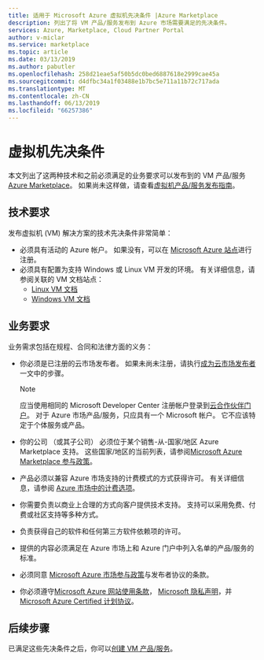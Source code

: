 ```yaml
---
title: 适用于 Microsoft Azure 虚拟机先决条件 |Azure Marketplace
description: 列出了将 VM 产品/服务发布到 Azure 市场需要满足的先决条件。
services: Azure, Marketplace, Cloud Partner Portal
author: v-miclar
ms.service: marketplace
ms.topic: article
ms.date: 03/13/2019
ms.author: pabutler
ms.openlocfilehash: 258d21eae5af50b5dc0bed6887618e2999cae45a
ms.sourcegitcommit: d4dfbc34a1f03488e1b7bc5e711a11b72c717ada
ms.translationtype: MT
ms.contentlocale: zh-CN
ms.lasthandoff: 06/13/2019
ms.locfileid: "66257386"
---
```

# <a name="virtual-machine-prerequisites"></a>虚拟机先决条件

本文列出了这两种技术和之前必须满足的业务要求可以发布到的 VM 产品/服务[Azure Marketplace](https://azuremarketplace.microsoft.com/marketplace/)。  如果尚未这样做，请查看[虚拟机产品/服务发布指南](../../marketplace-virtual-machines.md)。


## <a name="technical-requirements"></a>技术要求

发布虚拟机 (VM) 解决方案的技术先决条件非常简单：

- 必须具有活动的 Azure 帐户。 如果没有，可以在 [Microsoft Azure 站点](https://azure.microsoft.com)进行注册。  
- 必须具有配置为支持 Windows 或 Linux VM 开发的环境。  有关详细信息，请参阅关联的 VM 文档站点：
    - [Linux VM 文档](https://docs.microsoft.com/azure/virtual-machines/linux/)
    - [Windows VM 文档](https://docs.microsoft.com/azure/virtual-machines/windows/)


## <a name="business-requirements"></a>业务要求

业务需求包括在规程、合同和法律方面的义务： 

<!-- TD: Aren't most of these business requirements common to all AMP offerings?  If yes, then move to higher level, perhaps to the AMP section "Become a Cloud Marketplace Publisher" -->
<!-- TD: Need references for remaining docs/business reqs!-->

- 你必须是已注册的云市场发布者。  如果未尚未注册，请执行[成为云市场发布者](https://docs.microsoft.com/azure/marketplace/become-publisher)一文中的步骤。

    > [!NOTE]
    > 应当使用相同的 Microsoft Developer Center 注册帐户登录到[云合作伙伴门户](https://cloudpartner.azure.com)。
    > 对于 Azure 市场产品/服务，只应具有一个 Microsoft 帐户。 它不应该特定于个体服务或产品。
    
- 你的公司 （或其子公司） 必须位于某个销售-从-国家/地区 Azure Marketplace 支持。  这些国家/地区的当前列表，请参阅[Microsoft Azure Marketplace 参与政策](https://azure.microsoft.com/support/legal/marketplace/participation-policies/)。
- 产品必须以兼容 Azure 市场支持的计费模式的方式获得许可。  有关详细信息，请参阅 [Azure 市场中的计费选项](https://docs.microsoft.com/azure/marketplace/billing-options-azure-marketplace)。 
- 你需要负责以商业上合理的方式向客户提供技术支持。 支持可以采用免费、付费或社区支持等多种方式。
- 负责获得自己的软件和任何第三方软件依赖项的许可。
- 提供的内容必须满足在 Azure 市场上和 Azure 门户中列入名单的产品/服务的标准。 <!-- TD: Meaning/links? -->
- 必须同意 [Microsoft Azure 市场参与政策](https://azure.microsoft.com/support/legal/marketplace/participation-policies/)与发布者协议的条款。
- 你必须遵守[Microsoft Azure 网站使用条款](https://azure.microsoft.com/support/legal/website-terms-of-use/)， [Microsoft 隐私声明](https://privacy.microsoft.com/privacystatement)，并[Microsoft Azure Certified 计划协议](https://azure.microsoft.com/support/legal/marketplace/certified-program-agreement/)。


## <a name="next-steps"></a>后续步骤

已满足这些先决条件之后，你可以[创建 VM 产品/服务](./cpp-create-offer.md)。
